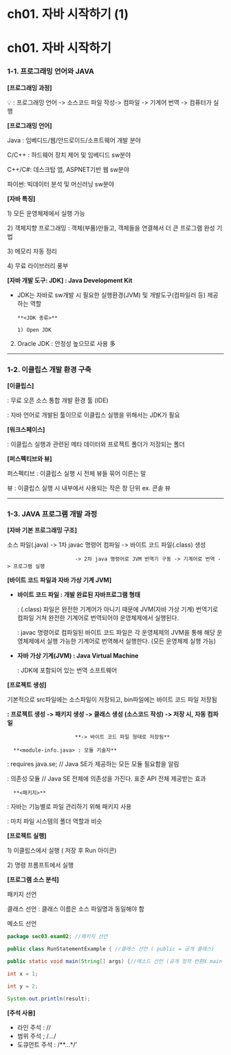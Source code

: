# ch01. 자바 시작하기 (1)

# ch01. 자바 시작하기

### 1-1. 프로그래밍 언어와 JAVA

**[프로그래밍 과정]**

<aside>
💡 : 프로그래밍 언어 -> 소스코드 파일 작성-> 컴파일 -> 기계어 번역 -> 컴퓨터가 실행

</aside>

**[프로그래밍 언어]**

Java : 임베디드/웹/안드로이드/소프트웨어 개발 분야

C/C++ : 하드웨어 장치 제어 및 임베디드 sw분야

C++/C#: 데스크탑 앱, ASPNET기반 웹 sw분야

파이썬: 빅데이터 분석 및 머신러닝 sw분야

**[자바 특징]**

1) 모든 운영체제에서 실행 가능

2) 객체지향 프로그래밍 : 객체(부품)만들고, 객체들을 연결해서 더 큰 프로그램 완성 기법

3) 메모리 자동 정리

4) 무료 라이브러리 풍부

**[자바 개발 도구: JDK] : Java Development Kit**

- JDK는 자바로 sw개발 시 필요한 실행환경(JVM) 및 개발도구(컴파일러 등) 제공하는 역할

     

      **<JDK 종류>**

      1) Open JDK

2) Oracle JDK : 안정성 높으므로 사용 多

---

### 1-2. 이클립스 개발 환경 구축

**[이클립스]**

: 무료 오픈 소스 통합 개발 환경 툴 (IDE)

: 자바 언어로 개발된 툴이므로 이클립스 실행을 위해서는 JDK가 필요

**[워크스페이스]**

: 이클립스 실행과 관련된 메타 데이터와 프로젝트 폴더가 저장되는 폴더

**[퍼스펙티브와 뷰]**

퍼스펙티브 : 이클립스 실행 시 전체 뷰들 묶어 이른는 말

뷰 : 이클립스 실행 시 내부에서 사용되는 작은 창 단위 ex. 콘솔 뷰

---

### 1-3. JAVA 프로그램 개발 과정

**[자바 기본 프로그래밍 구조]**

소스 파일(.java) -> 1차 javac 명령어 컴파일 -> 바이트 코드 파일(.class) 생성

                          -> 2차 java 명령어로 JVM 번역기 구동 -> 기계어로 번역 -> 프로그램 실행

**[바이트 코드 파일과 자바 가상 기계 JVM]**

- **바이트 코드 파일 : 개발 완료된 자바프로그램 형태**
    
    : (.class) 파일은 완전한 기계어가 아니기 때문에 JVM(자바 가상 기계) 번역기로 컴파일 거쳐 완전한 기계어로 번역되어야 운영체제에서 실행된다.
    
    : javac 명령어로 컴파일된 바이트 코드 파일은 각 운영체제의 JVM을 통해 해당 운영체제에서 실행 가능한 기계어로 번역해서 실행한다. (모든 운영체제 실행 가능)
    
- **자바 가상 기계(JVM) : Java Virtual Machine**
    
    : JDK에 포함되어 있는 번역 소프트웨어
    

**[프로젝트 생성]**

기본적으로 src파일에는 소스파일이 저장되고, bin파일에는 바이트 코드 파일 저장됨

**: 프로젝트 생성 -> 패키지 생성 -> 클래스 생성 (소스코드 작성) -> 저장 시, 자동 컴파일**

                          **-> 바이트 코드 파일 형태로 저장됨**

      **<module-info.java> : 모듈 기술자**

: requires java.se; // Java SE가 제공하는 모든 모듈 필요함을 알림

: 의존성 모듈 // Java SE 전체에 의존성을 가진다. 표준 API 전체 제공받는 효과

      **<패키지>**

: 자바는 기능별로 파일 관리하기 위해 패키지 사용

: 마치 파일 시스템의 폴더 역할과 비슷

**[프로젝트 실행]**

1) 이클립스에서 실행 ( 저장 후 Run 아이콘)

2) 명령 프롬프트에서 실행

**[프로그램 소스 분석]**

패키지 선언

클래스 선언 : 클래스 이름은 소스 파일명과 동일해야 함

메소드 선언

```java
package sec03.exam02; //패키지 선언

public class RunStatementExample { //클래스 선언 ( public = 공개 클래스)

public static void main(String[] args) {//메소드 선언 (공개 정적 반환X main 메소드)

int x = 1;

int y = 2;

System.out.println(result);
```

**[주석 사용]**

- 라인 주석 : //
- 범위 주석 ; /*...*/
- 도큐먼트 주석 : /**...*/’